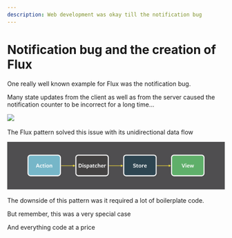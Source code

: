 ```yaml
---
description: Web development was okay till the notification bug
---
```


# Notification bug and the creation of Flux

One really well known example for Flux was the notification bug.

Many state updates from the client as well as from the server caused the notification counter to be incorrect for a long time...

![](https://encrypted-tbn0.gstatic.com/images?q=tbn:ANd9GcQZg7-aVRfctv-NUbESjrQJJDrn_GESCDvHByDpK-XPi_HyQ_Mr_w&s)

The Flux pattern solved this issue with its unidirectional data flow

![](.gitbook/assets/flux-simple-f8-diagram-1300w.png)

The downside of this pattern was it required a lot of boilerplate code.

But remember, this was a very special case

And everything code at a price

